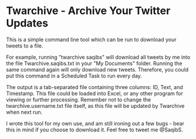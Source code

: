 # Twarchive - Archive Your Twitter Updates

This is a simple command line tool which can be run to download your tweets to a file.

For example, running "twarchive saqibs" will download all tweets by me into the file Twarchive.saqibs.txt in your "My Documents" folder. Running the same command again will only download new tweets. Therefore, you could put this command in a Scheduled Task to run every day.

The output is a tab-separated file containing three columns: ID, Text, and Timestamp. This file could be loaded into Excel, or any other program for viewing or further processing. Remember not to change the twarchive.username.txt file itself, as this file will be updated by Twarchive when next run.

I wrote this tool for my own use, and am still ironing out a few bugs - bear this in mind if you choose to download it. Feel free to tweet me @SaqibS.

